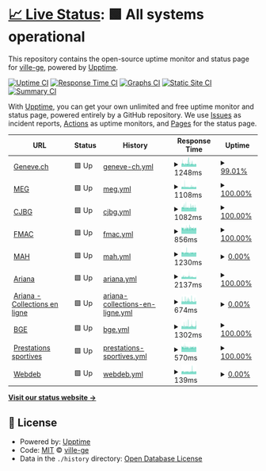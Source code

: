# [📈 Live Status](https://ville-ge.github.io/dsic-upptime): <!--live status--> **🟩 All systems operational**

This repository contains the open-source uptime monitor and status page for [ville-ge](https://ville-ge.github.io/dsic-upptime), powered by [Upptime](https://github.com/upptime/upptime).

[![Uptime CI](https://github.com/ville-ge/dsic-upptime/workflows/Uptime%20CI/badge.svg)](https://github.com/ville-ge/dsic-upptime/actions?query=workflow%3A%22Uptime+CI%22)
[![Response Time CI](https://github.com/ville-ge/dsic-upptime/workflows/Response%20Time%20CI/badge.svg)](https://github.com/ville-ge/dsic-upptime/actions?query=workflow%3A%22Response+Time+CI%22)
[![Graphs CI](https://github.com/ville-ge/dsic-upptime/workflows/Graphs%20CI/badge.svg)](https://github.com/ville-ge/dsic-upptime/actions?query=workflow%3A%22Graphs+CI%22)
[![Static Site CI](https://github.com/ville-ge/dsic-upptime/workflows/Static%20Site%20CI/badge.svg)](https://github.com/ville-ge/dsic-upptime/actions?query=workflow%3A%22Static+Site+CI%22)
[![Summary CI](https://github.com/ville-ge/dsic-upptime/workflows/Summary%20CI/badge.svg)](https://github.com/ville-ge/dsic-upptime/actions?query=workflow%3A%22Summary+CI%22)

With [Upptime](https://upptime.js.org), you can get your own unlimited and free uptime monitor and status page, powered entirely by a GitHub repository. We use [Issues](https://github.com/ville-ge/dsic-upptime/issues) as incident reports, [Actions](https://github.com/ville-ge/dsic-upptime/actions) as uptime monitors, and [Pages](https://ville-ge.github.io/dsic-upptime) for the status page.

<!--start: status pages-->
<!-- This summary is generated by Upptime (https://github.com/upptime/upptime) -->
<!-- Do not edit this manually, your changes will be overwritten -->
<!-- prettier-ignore -->
| URL | Status | History | Response Time | Uptime |
| --- | ------ | ------- | ------------- | ------ |
| <img alt="" src="https://icons.duckduckgo.com/ip3/www.geneve.ch.ico" height="13"> [Geneve.ch](https://www.geneve.ch/fr) | 🟩 Up | [geneve-ch.yml](https://github.com/ville-ge/dsic-upptime/commits/HEAD/history/geneve-ch.yml) | <details><summary><img alt="Response time graph" src="./graphs/geneve-ch/response-time-week.png" height="20"> 1248ms</summary><br><a href="https://ville-ge.github.io/dsic-upptime/history/geneve-ch"><img alt="Response time 1334" src="https://img.shields.io/endpoint?url=https%3A%2F%2Fraw.githubusercontent.com%2Fville-ge%2Fdsic-upptime%2FHEAD%2Fapi%2Fgeneve-ch%2Fresponse-time.json"></a><br><a href="https://ville-ge.github.io/dsic-upptime/history/geneve-ch"><img alt="24-hour response time 1067" src="https://img.shields.io/endpoint?url=https%3A%2F%2Fraw.githubusercontent.com%2Fville-ge%2Fdsic-upptime%2FHEAD%2Fapi%2Fgeneve-ch%2Fresponse-time-day.json"></a><br><a href="https://ville-ge.github.io/dsic-upptime/history/geneve-ch"><img alt="7-day response time 1248" src="https://img.shields.io/endpoint?url=https%3A%2F%2Fraw.githubusercontent.com%2Fville-ge%2Fdsic-upptime%2FHEAD%2Fapi%2Fgeneve-ch%2Fresponse-time-week.json"></a><br><a href="https://ville-ge.github.io/dsic-upptime/history/geneve-ch"><img alt="30-day response time 1312" src="https://img.shields.io/endpoint?url=https%3A%2F%2Fraw.githubusercontent.com%2Fville-ge%2Fdsic-upptime%2FHEAD%2Fapi%2Fgeneve-ch%2Fresponse-time-month.json"></a><br><a href="https://ville-ge.github.io/dsic-upptime/history/geneve-ch"><img alt="1-year response time 1334" src="https://img.shields.io/endpoint?url=https%3A%2F%2Fraw.githubusercontent.com%2Fville-ge%2Fdsic-upptime%2FHEAD%2Fapi%2Fgeneve-ch%2Fresponse-time-year.json"></a></details> | <details><summary><a href="https://ville-ge.github.io/dsic-upptime/history/geneve-ch">99.01%</a></summary><a href="https://ville-ge.github.io/dsic-upptime/history/geneve-ch"><img alt="All-time uptime 99.74%" src="https://img.shields.io/endpoint?url=https%3A%2F%2Fraw.githubusercontent.com%2Fville-ge%2Fdsic-upptime%2FHEAD%2Fapi%2Fgeneve-ch%2Fuptime.json"></a><br><a href="https://ville-ge.github.io/dsic-upptime/history/geneve-ch"><img alt="24-hour uptime 100.00%" src="https://img.shields.io/endpoint?url=https%3A%2F%2Fraw.githubusercontent.com%2Fville-ge%2Fdsic-upptime%2FHEAD%2Fapi%2Fgeneve-ch%2Fuptime-day.json"></a><br><a href="https://ville-ge.github.io/dsic-upptime/history/geneve-ch"><img alt="7-day uptime 99.01%" src="https://img.shields.io/endpoint?url=https%3A%2F%2Fraw.githubusercontent.com%2Fville-ge%2Fdsic-upptime%2FHEAD%2Fapi%2Fgeneve-ch%2Fuptime-week.json"></a><br><a href="https://ville-ge.github.io/dsic-upptime/history/geneve-ch"><img alt="30-day uptime 99.61%" src="https://img.shields.io/endpoint?url=https%3A%2F%2Fraw.githubusercontent.com%2Fville-ge%2Fdsic-upptime%2FHEAD%2Fapi%2Fgeneve-ch%2Fuptime-month.json"></a><br><a href="https://ville-ge.github.io/dsic-upptime/history/geneve-ch"><img alt="1-year uptime 99.74%" src="https://img.shields.io/endpoint?url=https%3A%2F%2Fraw.githubusercontent.com%2Fville-ge%2Fdsic-upptime%2FHEAD%2Fapi%2Fgeneve-ch%2Fuptime-year.json"></a></details>
| <img alt="" src="https://icons.duckduckgo.com/ip3/www.meg.ch.ico" height="13"> [MEG](https://www.meg.ch/fr) | 🟩 Up | [meg.yml](https://github.com/ville-ge/dsic-upptime/commits/HEAD/history/meg.yml) | <details><summary><img alt="Response time graph" src="./graphs/meg/response-time-week.png" height="20"> 1108ms</summary><br><a href="https://ville-ge.github.io/dsic-upptime/history/meg"><img alt="Response time 1103" src="https://img.shields.io/endpoint?url=https%3A%2F%2Fraw.githubusercontent.com%2Fville-ge%2Fdsic-upptime%2FHEAD%2Fapi%2Fmeg%2Fresponse-time.json"></a><br><a href="https://ville-ge.github.io/dsic-upptime/history/meg"><img alt="24-hour response time 1071" src="https://img.shields.io/endpoint?url=https%3A%2F%2Fraw.githubusercontent.com%2Fville-ge%2Fdsic-upptime%2FHEAD%2Fapi%2Fmeg%2Fresponse-time-day.json"></a><br><a href="https://ville-ge.github.io/dsic-upptime/history/meg"><img alt="7-day response time 1108" src="https://img.shields.io/endpoint?url=https%3A%2F%2Fraw.githubusercontent.com%2Fville-ge%2Fdsic-upptime%2FHEAD%2Fapi%2Fmeg%2Fresponse-time-week.json"></a><br><a href="https://ville-ge.github.io/dsic-upptime/history/meg"><img alt="30-day response time 1081" src="https://img.shields.io/endpoint?url=https%3A%2F%2Fraw.githubusercontent.com%2Fville-ge%2Fdsic-upptime%2FHEAD%2Fapi%2Fmeg%2Fresponse-time-month.json"></a><br><a href="https://ville-ge.github.io/dsic-upptime/history/meg"><img alt="1-year response time 1103" src="https://img.shields.io/endpoint?url=https%3A%2F%2Fraw.githubusercontent.com%2Fville-ge%2Fdsic-upptime%2FHEAD%2Fapi%2Fmeg%2Fresponse-time-year.json"></a></details> | <details><summary><a href="https://ville-ge.github.io/dsic-upptime/history/meg">100.00%</a></summary><a href="https://ville-ge.github.io/dsic-upptime/history/meg"><img alt="All-time uptime 99.85%" src="https://img.shields.io/endpoint?url=https%3A%2F%2Fraw.githubusercontent.com%2Fville-ge%2Fdsic-upptime%2FHEAD%2Fapi%2Fmeg%2Fuptime.json"></a><br><a href="https://ville-ge.github.io/dsic-upptime/history/meg"><img alt="24-hour uptime 100.00%" src="https://img.shields.io/endpoint?url=https%3A%2F%2Fraw.githubusercontent.com%2Fville-ge%2Fdsic-upptime%2FHEAD%2Fapi%2Fmeg%2Fuptime-day.json"></a><br><a href="https://ville-ge.github.io/dsic-upptime/history/meg"><img alt="7-day uptime 100.00%" src="https://img.shields.io/endpoint?url=https%3A%2F%2Fraw.githubusercontent.com%2Fville-ge%2Fdsic-upptime%2FHEAD%2Fapi%2Fmeg%2Fuptime-week.json"></a><br><a href="https://ville-ge.github.io/dsic-upptime/history/meg"><img alt="30-day uptime 99.92%" src="https://img.shields.io/endpoint?url=https%3A%2F%2Fraw.githubusercontent.com%2Fville-ge%2Fdsic-upptime%2FHEAD%2Fapi%2Fmeg%2Fuptime-month.json"></a><br><a href="https://ville-ge.github.io/dsic-upptime/history/meg"><img alt="1-year uptime 99.85%" src="https://img.shields.io/endpoint?url=https%3A%2F%2Fraw.githubusercontent.com%2Fville-ge%2Fdsic-upptime%2FHEAD%2Fapi%2Fmeg%2Fuptime-year.json"></a></details>
| <img alt="" src="https://icons.duckduckgo.com/ip3/www.cjbg.ch.ico" height="13"> [CJBG](https://www.cjbg.ch/fr) | 🟩 Up | [cjbg.yml](https://github.com/ville-ge/dsic-upptime/commits/HEAD/history/cjbg.yml) | <details><summary><img alt="Response time graph" src="./graphs/cjbg/response-time-week.png" height="20"> 1082ms</summary><br><a href="https://ville-ge.github.io/dsic-upptime/history/cjbg"><img alt="Response time 1877" src="https://img.shields.io/endpoint?url=https%3A%2F%2Fraw.githubusercontent.com%2Fville-ge%2Fdsic-upptime%2FHEAD%2Fapi%2Fcjbg%2Fresponse-time.json"></a><br><a href="https://ville-ge.github.io/dsic-upptime/history/cjbg"><img alt="24-hour response time 1037" src="https://img.shields.io/endpoint?url=https%3A%2F%2Fraw.githubusercontent.com%2Fville-ge%2Fdsic-upptime%2FHEAD%2Fapi%2Fcjbg%2Fresponse-time-day.json"></a><br><a href="https://ville-ge.github.io/dsic-upptime/history/cjbg"><img alt="7-day response time 1082" src="https://img.shields.io/endpoint?url=https%3A%2F%2Fraw.githubusercontent.com%2Fville-ge%2Fdsic-upptime%2FHEAD%2Fapi%2Fcjbg%2Fresponse-time-week.json"></a><br><a href="https://ville-ge.github.io/dsic-upptime/history/cjbg"><img alt="30-day response time 1235" src="https://img.shields.io/endpoint?url=https%3A%2F%2Fraw.githubusercontent.com%2Fville-ge%2Fdsic-upptime%2FHEAD%2Fapi%2Fcjbg%2Fresponse-time-month.json"></a><br><a href="https://ville-ge.github.io/dsic-upptime/history/cjbg"><img alt="1-year response time 1877" src="https://img.shields.io/endpoint?url=https%3A%2F%2Fraw.githubusercontent.com%2Fville-ge%2Fdsic-upptime%2FHEAD%2Fapi%2Fcjbg%2Fresponse-time-year.json"></a></details> | <details><summary><a href="https://ville-ge.github.io/dsic-upptime/history/cjbg">100.00%</a></summary><a href="https://ville-ge.github.io/dsic-upptime/history/cjbg"><img alt="All-time uptime 99.86%" src="https://img.shields.io/endpoint?url=https%3A%2F%2Fraw.githubusercontent.com%2Fville-ge%2Fdsic-upptime%2FHEAD%2Fapi%2Fcjbg%2Fuptime.json"></a><br><a href="https://ville-ge.github.io/dsic-upptime/history/cjbg"><img alt="24-hour uptime 100.00%" src="https://img.shields.io/endpoint?url=https%3A%2F%2Fraw.githubusercontent.com%2Fville-ge%2Fdsic-upptime%2FHEAD%2Fapi%2Fcjbg%2Fuptime-day.json"></a><br><a href="https://ville-ge.github.io/dsic-upptime/history/cjbg"><img alt="7-day uptime 100.00%" src="https://img.shields.io/endpoint?url=https%3A%2F%2Fraw.githubusercontent.com%2Fville-ge%2Fdsic-upptime%2FHEAD%2Fapi%2Fcjbg%2Fuptime-week.json"></a><br><a href="https://ville-ge.github.io/dsic-upptime/history/cjbg"><img alt="30-day uptime 100.00%" src="https://img.shields.io/endpoint?url=https%3A%2F%2Fraw.githubusercontent.com%2Fville-ge%2Fdsic-upptime%2FHEAD%2Fapi%2Fcjbg%2Fuptime-month.json"></a><br><a href="https://ville-ge.github.io/dsic-upptime/history/cjbg"><img alt="1-year uptime 99.86%" src="https://img.shields.io/endpoint?url=https%3A%2F%2Fraw.githubusercontent.com%2Fville-ge%2Fdsic-upptime%2FHEAD%2Fapi%2Fcjbg%2Fuptime-year.json"></a></details>
| <img alt="" src="https://icons.duckduckgo.com/ip3/www.fmac-geneve.ch.ico" height="13"> [FMAC](https://www.fmac-geneve.ch/fr) | 🟩 Up | [fmac.yml](https://github.com/ville-ge/dsic-upptime/commits/HEAD/history/fmac.yml) | <details><summary><img alt="Response time graph" src="./graphs/fmac/response-time-week.png" height="20"> 856ms</summary><br><a href="https://ville-ge.github.io/dsic-upptime/history/fmac"><img alt="Response time 875" src="https://img.shields.io/endpoint?url=https%3A%2F%2Fraw.githubusercontent.com%2Fville-ge%2Fdsic-upptime%2FHEAD%2Fapi%2Ffmac%2Fresponse-time.json"></a><br><a href="https://ville-ge.github.io/dsic-upptime/history/fmac"><img alt="24-hour response time 850" src="https://img.shields.io/endpoint?url=https%3A%2F%2Fraw.githubusercontent.com%2Fville-ge%2Fdsic-upptime%2FHEAD%2Fapi%2Ffmac%2Fresponse-time-day.json"></a><br><a href="https://ville-ge.github.io/dsic-upptime/history/fmac"><img alt="7-day response time 856" src="https://img.shields.io/endpoint?url=https%3A%2F%2Fraw.githubusercontent.com%2Fville-ge%2Fdsic-upptime%2FHEAD%2Fapi%2Ffmac%2Fresponse-time-week.json"></a><br><a href="https://ville-ge.github.io/dsic-upptime/history/fmac"><img alt="30-day response time 847" src="https://img.shields.io/endpoint?url=https%3A%2F%2Fraw.githubusercontent.com%2Fville-ge%2Fdsic-upptime%2FHEAD%2Fapi%2Ffmac%2Fresponse-time-month.json"></a><br><a href="https://ville-ge.github.io/dsic-upptime/history/fmac"><img alt="1-year response time 875" src="https://img.shields.io/endpoint?url=https%3A%2F%2Fraw.githubusercontent.com%2Fville-ge%2Fdsic-upptime%2FHEAD%2Fapi%2Ffmac%2Fresponse-time-year.json"></a></details> | <details><summary><a href="https://ville-ge.github.io/dsic-upptime/history/fmac">100.00%</a></summary><a href="https://ville-ge.github.io/dsic-upptime/history/fmac"><img alt="All-time uptime 99.20%" src="https://img.shields.io/endpoint?url=https%3A%2F%2Fraw.githubusercontent.com%2Fville-ge%2Fdsic-upptime%2FHEAD%2Fapi%2Ffmac%2Fuptime.json"></a><br><a href="https://ville-ge.github.io/dsic-upptime/history/fmac"><img alt="24-hour uptime 100.00%" src="https://img.shields.io/endpoint?url=https%3A%2F%2Fraw.githubusercontent.com%2Fville-ge%2Fdsic-upptime%2FHEAD%2Fapi%2Ffmac%2Fuptime-day.json"></a><br><a href="https://ville-ge.github.io/dsic-upptime/history/fmac"><img alt="7-day uptime 100.00%" src="https://img.shields.io/endpoint?url=https%3A%2F%2Fraw.githubusercontent.com%2Fville-ge%2Fdsic-upptime%2FHEAD%2Fapi%2Ffmac%2Fuptime-week.json"></a><br><a href="https://ville-ge.github.io/dsic-upptime/history/fmac"><img alt="30-day uptime 98.34%" src="https://img.shields.io/endpoint?url=https%3A%2F%2Fraw.githubusercontent.com%2Fville-ge%2Fdsic-upptime%2FHEAD%2Fapi%2Ffmac%2Fuptime-month.json"></a><br><a href="https://ville-ge.github.io/dsic-upptime/history/fmac"><img alt="1-year uptime 99.20%" src="https://img.shields.io/endpoint?url=https%3A%2F%2Fraw.githubusercontent.com%2Fville-ge%2Fdsic-upptime%2FHEAD%2Fapi%2Ffmac%2Fuptime-year.json"></a></details>
| <img alt="" src="https://icons.duckduckgo.com/ip3/www.mahmah.ch.ico" height="13"> [MAH](https://www.mahmah.ch/) | 🟩 Up | [mah.yml](https://github.com/ville-ge/dsic-upptime/commits/HEAD/history/mah.yml) | <details><summary><img alt="Response time graph" src="./graphs/mah/response-time-week.png" height="20"> 1230ms</summary><br><a href="https://ville-ge.github.io/dsic-upptime/history/mah"><img alt="Response time 1218" src="https://img.shields.io/endpoint?url=https%3A%2F%2Fraw.githubusercontent.com%2Fville-ge%2Fdsic-upptime%2FHEAD%2Fapi%2Fmah%2Fresponse-time.json"></a><br><a href="https://ville-ge.github.io/dsic-upptime/history/mah"><img alt="24-hour response time 1206" src="https://img.shields.io/endpoint?url=https%3A%2F%2Fraw.githubusercontent.com%2Fville-ge%2Fdsic-upptime%2FHEAD%2Fapi%2Fmah%2Fresponse-time-day.json"></a><br><a href="https://ville-ge.github.io/dsic-upptime/history/mah"><img alt="7-day response time 1230" src="https://img.shields.io/endpoint?url=https%3A%2F%2Fraw.githubusercontent.com%2Fville-ge%2Fdsic-upptime%2FHEAD%2Fapi%2Fmah%2Fresponse-time-week.json"></a><br><a href="https://ville-ge.github.io/dsic-upptime/history/mah"><img alt="30-day response time 1217" src="https://img.shields.io/endpoint?url=https%3A%2F%2Fraw.githubusercontent.com%2Fville-ge%2Fdsic-upptime%2FHEAD%2Fapi%2Fmah%2Fresponse-time-month.json"></a><br><a href="https://ville-ge.github.io/dsic-upptime/history/mah"><img alt="1-year response time 1218" src="https://img.shields.io/endpoint?url=https%3A%2F%2Fraw.githubusercontent.com%2Fville-ge%2Fdsic-upptime%2FHEAD%2Fapi%2Fmah%2Fresponse-time-year.json"></a></details> | <details><summary><a href="https://ville-ge.github.io/dsic-upptime/history/mah">0.00%</a></summary><a href="https://ville-ge.github.io/dsic-upptime/history/mah"><img alt="All-time uptime 74.98%" src="https://img.shields.io/endpoint?url=https%3A%2F%2Fraw.githubusercontent.com%2Fville-ge%2Fdsic-upptime%2FHEAD%2Fapi%2Fmah%2Fuptime.json"></a><br><a href="https://ville-ge.github.io/dsic-upptime/history/mah"><img alt="24-hour uptime 0.00%" src="https://img.shields.io/endpoint?url=https%3A%2F%2Fraw.githubusercontent.com%2Fville-ge%2Fdsic-upptime%2FHEAD%2Fapi%2Fmah%2Fuptime-day.json"></a><br><a href="https://ville-ge.github.io/dsic-upptime/history/mah"><img alt="7-day uptime 0.00%" src="https://img.shields.io/endpoint?url=https%3A%2F%2Fraw.githubusercontent.com%2Fville-ge%2Fdsic-upptime%2FHEAD%2Fapi%2Fmah%2Fuptime-week.json"></a><br><a href="https://ville-ge.github.io/dsic-upptime/history/mah"><img alt="30-day uptime 43.97%" src="https://img.shields.io/endpoint?url=https%3A%2F%2Fraw.githubusercontent.com%2Fville-ge%2Fdsic-upptime%2FHEAD%2Fapi%2Fmah%2Fuptime-month.json"></a><br><a href="https://ville-ge.github.io/dsic-upptime/history/mah"><img alt="1-year uptime 74.98%" src="https://img.shields.io/endpoint?url=https%3A%2F%2Fraw.githubusercontent.com%2Fville-ge%2Fdsic-upptime%2FHEAD%2Fapi%2Fmah%2Fuptime-year.json"></a></details>
| <img alt="" src="https://icons.duckduckgo.com/ip3/www.musee-ariana.ch.ico" height="13"> [Ariana](https://www.musee-ariana.ch/fr) | 🟩 Up | [ariana.yml](https://github.com/ville-ge/dsic-upptime/commits/HEAD/history/ariana.yml) | <details><summary><img alt="Response time graph" src="./graphs/ariana/response-time-week.png" height="20"> 2137ms</summary><br><a href="https://ville-ge.github.io/dsic-upptime/history/ariana"><img alt="Response time 2101" src="https://img.shields.io/endpoint?url=https%3A%2F%2Fraw.githubusercontent.com%2Fville-ge%2Fdsic-upptime%2FHEAD%2Fapi%2Fariana%2Fresponse-time.json"></a><br><a href="https://ville-ge.github.io/dsic-upptime/history/ariana"><img alt="24-hour response time 1974" src="https://img.shields.io/endpoint?url=https%3A%2F%2Fraw.githubusercontent.com%2Fville-ge%2Fdsic-upptime%2FHEAD%2Fapi%2Fariana%2Fresponse-time-day.json"></a><br><a href="https://ville-ge.github.io/dsic-upptime/history/ariana"><img alt="7-day response time 2137" src="https://img.shields.io/endpoint?url=https%3A%2F%2Fraw.githubusercontent.com%2Fville-ge%2Fdsic-upptime%2FHEAD%2Fapi%2Fariana%2Fresponse-time-week.json"></a><br><a href="https://ville-ge.github.io/dsic-upptime/history/ariana"><img alt="30-day response time 2156" src="https://img.shields.io/endpoint?url=https%3A%2F%2Fraw.githubusercontent.com%2Fville-ge%2Fdsic-upptime%2FHEAD%2Fapi%2Fariana%2Fresponse-time-month.json"></a><br><a href="https://ville-ge.github.io/dsic-upptime/history/ariana"><img alt="1-year response time 2101" src="https://img.shields.io/endpoint?url=https%3A%2F%2Fraw.githubusercontent.com%2Fville-ge%2Fdsic-upptime%2FHEAD%2Fapi%2Fariana%2Fresponse-time-year.json"></a></details> | <details><summary><a href="https://ville-ge.github.io/dsic-upptime/history/ariana">100.00%</a></summary><a href="https://ville-ge.github.io/dsic-upptime/history/ariana"><img alt="All-time uptime 99.76%" src="https://img.shields.io/endpoint?url=https%3A%2F%2Fraw.githubusercontent.com%2Fville-ge%2Fdsic-upptime%2FHEAD%2Fapi%2Fariana%2Fuptime.json"></a><br><a href="https://ville-ge.github.io/dsic-upptime/history/ariana"><img alt="24-hour uptime 100.00%" src="https://img.shields.io/endpoint?url=https%3A%2F%2Fraw.githubusercontent.com%2Fville-ge%2Fdsic-upptime%2FHEAD%2Fapi%2Fariana%2Fuptime-day.json"></a><br><a href="https://ville-ge.github.io/dsic-upptime/history/ariana"><img alt="7-day uptime 100.00%" src="https://img.shields.io/endpoint?url=https%3A%2F%2Fraw.githubusercontent.com%2Fville-ge%2Fdsic-upptime%2FHEAD%2Fapi%2Fariana%2Fuptime-week.json"></a><br><a href="https://ville-ge.github.io/dsic-upptime/history/ariana"><img alt="30-day uptime 99.49%" src="https://img.shields.io/endpoint?url=https%3A%2F%2Fraw.githubusercontent.com%2Fville-ge%2Fdsic-upptime%2FHEAD%2Fapi%2Fariana%2Fuptime-month.json"></a><br><a href="https://ville-ge.github.io/dsic-upptime/history/ariana"><img alt="1-year uptime 99.76%" src="https://img.shields.io/endpoint?url=https%3A%2F%2Fraw.githubusercontent.com%2Fville-ge%2Fdsic-upptime%2FHEAD%2Fapi%2Fariana%2Fuptime-year.json"></a></details>
| <img alt="" src="https://icons.duckduckgo.com/ip3/www.musee-ariana.ch.ico" height="13"> [Ariana - Collections en ligne](https://www.musee-ariana.ch/collections/) | 🟩 Up | [ariana-collections-en-ligne.yml](https://github.com/ville-ge/dsic-upptime/commits/HEAD/history/ariana-collections-en-ligne.yml) | <details><summary><img alt="Response time graph" src="./graphs/ariana-collections-en-ligne/response-time-week.png" height="20"> 674ms</summary><br><a href="https://ville-ge.github.io/dsic-upptime/history/ariana-collections-en-ligne"><img alt="Response time 657" src="https://img.shields.io/endpoint?url=https%3A%2F%2Fraw.githubusercontent.com%2Fville-ge%2Fdsic-upptime%2FHEAD%2Fapi%2Fariana-collections-en-ligne%2Fresponse-time.json"></a><br><a href="https://ville-ge.github.io/dsic-upptime/history/ariana-collections-en-ligne"><img alt="24-hour response time 652" src="https://img.shields.io/endpoint?url=https%3A%2F%2Fraw.githubusercontent.com%2Fville-ge%2Fdsic-upptime%2FHEAD%2Fapi%2Fariana-collections-en-ligne%2Fresponse-time-day.json"></a><br><a href="https://ville-ge.github.io/dsic-upptime/history/ariana-collections-en-ligne"><img alt="7-day response time 674" src="https://img.shields.io/endpoint?url=https%3A%2F%2Fraw.githubusercontent.com%2Fville-ge%2Fdsic-upptime%2FHEAD%2Fapi%2Fariana-collections-en-ligne%2Fresponse-time-week.json"></a><br><a href="https://ville-ge.github.io/dsic-upptime/history/ariana-collections-en-ligne"><img alt="30-day response time 663" src="https://img.shields.io/endpoint?url=https%3A%2F%2Fraw.githubusercontent.com%2Fville-ge%2Fdsic-upptime%2FHEAD%2Fapi%2Fariana-collections-en-ligne%2Fresponse-time-month.json"></a><br><a href="https://ville-ge.github.io/dsic-upptime/history/ariana-collections-en-ligne"><img alt="1-year response time 657" src="https://img.shields.io/endpoint?url=https%3A%2F%2Fraw.githubusercontent.com%2Fville-ge%2Fdsic-upptime%2FHEAD%2Fapi%2Fariana-collections-en-ligne%2Fresponse-time-year.json"></a></details> | <details><summary><a href="https://ville-ge.github.io/dsic-upptime/history/ariana-collections-en-ligne">0.00%</a></summary><a href="https://ville-ge.github.io/dsic-upptime/history/ariana-collections-en-ligne"><img alt="All-time uptime 73.91%" src="https://img.shields.io/endpoint?url=https%3A%2F%2Fraw.githubusercontent.com%2Fville-ge%2Fdsic-upptime%2FHEAD%2Fapi%2Fariana-collections-en-ligne%2Fuptime.json"></a><br><a href="https://ville-ge.github.io/dsic-upptime/history/ariana-collections-en-ligne"><img alt="24-hour uptime 0.00%" src="https://img.shields.io/endpoint?url=https%3A%2F%2Fraw.githubusercontent.com%2Fville-ge%2Fdsic-upptime%2FHEAD%2Fapi%2Fariana-collections-en-ligne%2Fuptime-day.json"></a><br><a href="https://ville-ge.github.io/dsic-upptime/history/ariana-collections-en-ligne"><img alt="7-day uptime 0.00%" src="https://img.shields.io/endpoint?url=https%3A%2F%2Fraw.githubusercontent.com%2Fville-ge%2Fdsic-upptime%2FHEAD%2Fapi%2Fariana-collections-en-ligne%2Fuptime-week.json"></a><br><a href="https://ville-ge.github.io/dsic-upptime/history/ariana-collections-en-ligne"><img alt="30-day uptime 43.97%" src="https://img.shields.io/endpoint?url=https%3A%2F%2Fraw.githubusercontent.com%2Fville-ge%2Fdsic-upptime%2FHEAD%2Fapi%2Fariana-collections-en-ligne%2Fuptime-month.json"></a><br><a href="https://ville-ge.github.io/dsic-upptime/history/ariana-collections-en-ligne"><img alt="1-year uptime 73.91%" src="https://img.shields.io/endpoint?url=https%3A%2F%2Fraw.githubusercontent.com%2Fville-ge%2Fdsic-upptime%2FHEAD%2Fapi%2Fariana-collections-en-ligne%2Fuptime-year.json"></a></details>
| <img alt="" src="https://icons.duckduckgo.com/ip3/bge-geneve.ch.ico" height="13"> [BGE](https://bge-geneve.ch/iconographie/) | 🟩 Up | [bge.yml](https://github.com/ville-ge/dsic-upptime/commits/HEAD/history/bge.yml) | <details><summary><img alt="Response time graph" src="./graphs/bge/response-time-week.png" height="20"> 1302ms</summary><br><a href="https://ville-ge.github.io/dsic-upptime/history/bge"><img alt="Response time 1246" src="https://img.shields.io/endpoint?url=https%3A%2F%2Fraw.githubusercontent.com%2Fville-ge%2Fdsic-upptime%2FHEAD%2Fapi%2Fbge%2Fresponse-time.json"></a><br><a href="https://ville-ge.github.io/dsic-upptime/history/bge"><img alt="24-hour response time 1467" src="https://img.shields.io/endpoint?url=https%3A%2F%2Fraw.githubusercontent.com%2Fville-ge%2Fdsic-upptime%2FHEAD%2Fapi%2Fbge%2Fresponse-time-day.json"></a><br><a href="https://ville-ge.github.io/dsic-upptime/history/bge"><img alt="7-day response time 1302" src="https://img.shields.io/endpoint?url=https%3A%2F%2Fraw.githubusercontent.com%2Fville-ge%2Fdsic-upptime%2FHEAD%2Fapi%2Fbge%2Fresponse-time-week.json"></a><br><a href="https://ville-ge.github.io/dsic-upptime/history/bge"><img alt="30-day response time 1344" src="https://img.shields.io/endpoint?url=https%3A%2F%2Fraw.githubusercontent.com%2Fville-ge%2Fdsic-upptime%2FHEAD%2Fapi%2Fbge%2Fresponse-time-month.json"></a><br><a href="https://ville-ge.github.io/dsic-upptime/history/bge"><img alt="1-year response time 1246" src="https://img.shields.io/endpoint?url=https%3A%2F%2Fraw.githubusercontent.com%2Fville-ge%2Fdsic-upptime%2FHEAD%2Fapi%2Fbge%2Fresponse-time-year.json"></a></details> | <details><summary><a href="https://ville-ge.github.io/dsic-upptime/history/bge">100.00%</a></summary><a href="https://ville-ge.github.io/dsic-upptime/history/bge"><img alt="All-time uptime 85.92%" src="https://img.shields.io/endpoint?url=https%3A%2F%2Fraw.githubusercontent.com%2Fville-ge%2Fdsic-upptime%2FHEAD%2Fapi%2Fbge%2Fuptime.json"></a><br><a href="https://ville-ge.github.io/dsic-upptime/history/bge"><img alt="24-hour uptime 100.00%" src="https://img.shields.io/endpoint?url=https%3A%2F%2Fraw.githubusercontent.com%2Fville-ge%2Fdsic-upptime%2FHEAD%2Fapi%2Fbge%2Fuptime-day.json"></a><br><a href="https://ville-ge.github.io/dsic-upptime/history/bge"><img alt="7-day uptime 100.00%" src="https://img.shields.io/endpoint?url=https%3A%2F%2Fraw.githubusercontent.com%2Fville-ge%2Fdsic-upptime%2FHEAD%2Fapi%2Fbge%2Fuptime-week.json"></a><br><a href="https://ville-ge.github.io/dsic-upptime/history/bge"><img alt="30-day uptime 78.07%" src="https://img.shields.io/endpoint?url=https%3A%2F%2Fraw.githubusercontent.com%2Fville-ge%2Fdsic-upptime%2FHEAD%2Fapi%2Fbge%2Fuptime-month.json"></a><br><a href="https://ville-ge.github.io/dsic-upptime/history/bge"><img alt="1-year uptime 85.92%" src="https://img.shields.io/endpoint?url=https%3A%2F%2Fraw.githubusercontent.com%2Fville-ge%2Fdsic-upptime%2FHEAD%2Fapi%2Fbge%2Fuptime-year.json"></a></details>
| <img alt="" src="https://icons.duckduckgo.com/ip3/demarches.ville-geneve.ch.ico" height="13"> [Prestations sportives](https://demarches.ville-geneve.ch/prestationssportives/) | 🟩 Up | [prestations-sportives.yml](https://github.com/ville-ge/dsic-upptime/commits/HEAD/history/prestations-sportives.yml) | <details><summary><img alt="Response time graph" src="./graphs/prestations-sportives/response-time-week.png" height="20"> 570ms</summary><br><a href="https://ville-ge.github.io/dsic-upptime/history/prestations-sportives"><img alt="Response time 586" src="https://img.shields.io/endpoint?url=https%3A%2F%2Fraw.githubusercontent.com%2Fville-ge%2Fdsic-upptime%2FHEAD%2Fapi%2Fprestations-sportives%2Fresponse-time.json"></a><br><a href="https://ville-ge.github.io/dsic-upptime/history/prestations-sportives"><img alt="24-hour response time 569" src="https://img.shields.io/endpoint?url=https%3A%2F%2Fraw.githubusercontent.com%2Fville-ge%2Fdsic-upptime%2FHEAD%2Fapi%2Fprestations-sportives%2Fresponse-time-day.json"></a><br><a href="https://ville-ge.github.io/dsic-upptime/history/prestations-sportives"><img alt="7-day response time 570" src="https://img.shields.io/endpoint?url=https%3A%2F%2Fraw.githubusercontent.com%2Fville-ge%2Fdsic-upptime%2FHEAD%2Fapi%2Fprestations-sportives%2Fresponse-time-week.json"></a><br><a href="https://ville-ge.github.io/dsic-upptime/history/prestations-sportives"><img alt="30-day response time 591" src="https://img.shields.io/endpoint?url=https%3A%2F%2Fraw.githubusercontent.com%2Fville-ge%2Fdsic-upptime%2FHEAD%2Fapi%2Fprestations-sportives%2Fresponse-time-month.json"></a><br><a href="https://ville-ge.github.io/dsic-upptime/history/prestations-sportives"><img alt="1-year response time 586" src="https://img.shields.io/endpoint?url=https%3A%2F%2Fraw.githubusercontent.com%2Fville-ge%2Fdsic-upptime%2FHEAD%2Fapi%2Fprestations-sportives%2Fresponse-time-year.json"></a></details> | <details><summary><a href="https://ville-ge.github.io/dsic-upptime/history/prestations-sportives">100.00%</a></summary><a href="https://ville-ge.github.io/dsic-upptime/history/prestations-sportives"><img alt="All-time uptime 100.00%" src="https://img.shields.io/endpoint?url=https%3A%2F%2Fraw.githubusercontent.com%2Fville-ge%2Fdsic-upptime%2FHEAD%2Fapi%2Fprestations-sportives%2Fuptime.json"></a><br><a href="https://ville-ge.github.io/dsic-upptime/history/prestations-sportives"><img alt="24-hour uptime 100.00%" src="https://img.shields.io/endpoint?url=https%3A%2F%2Fraw.githubusercontent.com%2Fville-ge%2Fdsic-upptime%2FHEAD%2Fapi%2Fprestations-sportives%2Fuptime-day.json"></a><br><a href="https://ville-ge.github.io/dsic-upptime/history/prestations-sportives"><img alt="7-day uptime 100.00%" src="https://img.shields.io/endpoint?url=https%3A%2F%2Fraw.githubusercontent.com%2Fville-ge%2Fdsic-upptime%2FHEAD%2Fapi%2Fprestations-sportives%2Fuptime-week.json"></a><br><a href="https://ville-ge.github.io/dsic-upptime/history/prestations-sportives"><img alt="30-day uptime 100.00%" src="https://img.shields.io/endpoint?url=https%3A%2F%2Fraw.githubusercontent.com%2Fville-ge%2Fdsic-upptime%2FHEAD%2Fapi%2Fprestations-sportives%2Fuptime-month.json"></a><br><a href="https://ville-ge.github.io/dsic-upptime/history/prestations-sportives"><img alt="1-year uptime 100.00%" src="https://img.shields.io/endpoint?url=https%3A%2F%2Fraw.githubusercontent.com%2Fville-ge%2Fdsic-upptime%2FHEAD%2Fapi%2Fprestations-sportives%2Fuptime-year.json"></a></details>
| <img alt="" src="https://icons.duckduckgo.com/ip3/demarches.ville-geneve.ch.ico" height="13"> [Webdeb](https://demarches.ville-geneve.ch/debarras-encombrants/) | 🟩 Up | [webdeb.yml](https://github.com/ville-ge/dsic-upptime/commits/HEAD/history/webdeb.yml) | <details><summary><img alt="Response time graph" src="./graphs/webdeb/response-time-week.png" height="20"> 139ms</summary><br><a href="https://ville-ge.github.io/dsic-upptime/history/webdeb"><img alt="Response time 140" src="https://img.shields.io/endpoint?url=https%3A%2F%2Fraw.githubusercontent.com%2Fville-ge%2Fdsic-upptime%2FHEAD%2Fapi%2Fwebdeb%2Fresponse-time.json"></a><br><a href="https://ville-ge.github.io/dsic-upptime/history/webdeb"><img alt="24-hour response time 137" src="https://img.shields.io/endpoint?url=https%3A%2F%2Fraw.githubusercontent.com%2Fville-ge%2Fdsic-upptime%2FHEAD%2Fapi%2Fwebdeb%2Fresponse-time-day.json"></a><br><a href="https://ville-ge.github.io/dsic-upptime/history/webdeb"><img alt="7-day response time 139" src="https://img.shields.io/endpoint?url=https%3A%2F%2Fraw.githubusercontent.com%2Fville-ge%2Fdsic-upptime%2FHEAD%2Fapi%2Fwebdeb%2Fresponse-time-week.json"></a><br><a href="https://ville-ge.github.io/dsic-upptime/history/webdeb"><img alt="30-day response time 141" src="https://img.shields.io/endpoint?url=https%3A%2F%2Fraw.githubusercontent.com%2Fville-ge%2Fdsic-upptime%2FHEAD%2Fapi%2Fwebdeb%2Fresponse-time-month.json"></a><br><a href="https://ville-ge.github.io/dsic-upptime/history/webdeb"><img alt="1-year response time 140" src="https://img.shields.io/endpoint?url=https%3A%2F%2Fraw.githubusercontent.com%2Fville-ge%2Fdsic-upptime%2FHEAD%2Fapi%2Fwebdeb%2Fresponse-time-year.json"></a></details> | <details><summary><a href="https://ville-ge.github.io/dsic-upptime/history/webdeb">0.00%</a></summary><a href="https://ville-ge.github.io/dsic-upptime/history/webdeb"><img alt="All-time uptime 72.06%" src="https://img.shields.io/endpoint?url=https%3A%2F%2Fraw.githubusercontent.com%2Fville-ge%2Fdsic-upptime%2FHEAD%2Fapi%2Fwebdeb%2Fuptime.json"></a><br><a href="https://ville-ge.github.io/dsic-upptime/history/webdeb"><img alt="24-hour uptime 0.00%" src="https://img.shields.io/endpoint?url=https%3A%2F%2Fraw.githubusercontent.com%2Fville-ge%2Fdsic-upptime%2FHEAD%2Fapi%2Fwebdeb%2Fuptime-day.json"></a><br><a href="https://ville-ge.github.io/dsic-upptime/history/webdeb"><img alt="7-day uptime 0.00%" src="https://img.shields.io/endpoint?url=https%3A%2F%2Fraw.githubusercontent.com%2Fville-ge%2Fdsic-upptime%2FHEAD%2Fapi%2Fwebdeb%2Fuptime-week.json"></a><br><a href="https://ville-ge.github.io/dsic-upptime/history/webdeb"><img alt="30-day uptime 43.96%" src="https://img.shields.io/endpoint?url=https%3A%2F%2Fraw.githubusercontent.com%2Fville-ge%2Fdsic-upptime%2FHEAD%2Fapi%2Fwebdeb%2Fuptime-month.json"></a><br><a href="https://ville-ge.github.io/dsic-upptime/history/webdeb"><img alt="1-year uptime 72.06%" src="https://img.shields.io/endpoint?url=https%3A%2F%2Fraw.githubusercontent.com%2Fville-ge%2Fdsic-upptime%2FHEAD%2Fapi%2Fwebdeb%2Fuptime-year.json"></a></details>

<!--end: status pages-->

[**Visit our status website →**](https://ville-ge.github.io/dsic-upptime)

## 📄 License

- Powered by: [Upptime](https://github.com/upptime/upptime)
- Code: [MIT](./LICENSE) © [ville-ge](https://ville-ge.github.io/dsic-upptime)
- Data in the `./history` directory: [Open Database License](https://opendatacommons.org/licenses/odbl/1-0/)
